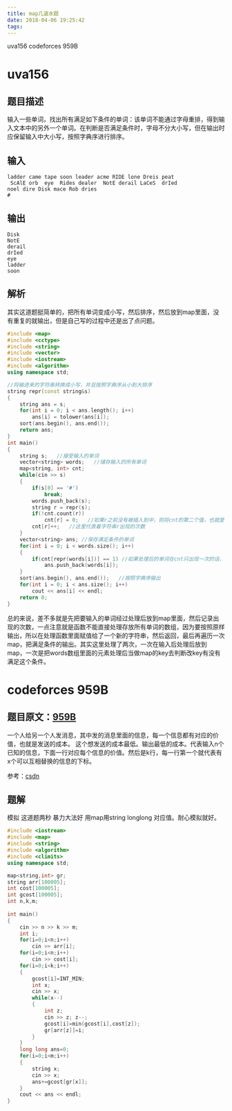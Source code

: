 ```yaml
---
title: map几道水题
date: 2018-04-06 19:25:42
tags:
---
```


uva156 codeforces 959B

<!-- more -->

# uva156

## 题目描述

输入一些单词，找出所有满足如下条件的单词：该单词不能通过字母重排，得到输入文本中的另外一个单词。在判断是否满足条件时，字母不分大小写，但在输出时应保留输入中大小写，按照字典序进行排序。

## 输入

```
ladder came tape soon leader acme RIDE lone Dreis peat
 ScAlE orb  eye  Rides dealer  NotE derail LaCeS  drIed
noel dire Disk mace Rob dries
#
```

## 输出

```Disk
Disk
NotE
derail
drIed
eye
ladder
soon
```

## 解析

其实这道题挺简单的，把所有单词变成小写，然后排序，然后放到map里面，没有重复的就输出，但是自己写的过程中还是出了点问题。

```c++
#include <map>
#include <cctype>
#include <string>
#include <vector>
#include <iostream>
#include <algorithm>
using namespace std;

//将输进来的字符串转换成小写，并且按照字典序从小到大排序
string repr(const string&s)
{
    string ans = s;
    for(int i = 0; i < ans.length(); i++)
        ans[i] = tolower(ans[i]);
    sort(ans.begin(), ans.end());
    return ans;
}
int main()
{
    string s;   //接受输入的单词
    vector<string> words;   //储存输入的所有单词
    map<string, int> cnt;
    while(cin >> s)
    {
        if(s[0] == '#')
            break;
        words.push_back(s);
        string r = repr(s);
        if(!cnt.count(r))
            cnt[r] = 0;   //如果r之前没有被插入到中，则将cnt的第二个值，也就是value变成0
        cnt[r]++;   //这里代表着字符串r出现的次数
    }
    vector<string> ans; //保存满足条件的单词
    for(int i = 0; i < words.size(); i++)
    {
        if(cnt[repr(words[i])] == 1) //如果处理后的单词在cnt只出现一次的话，那么就输出,注意这里不能改words里面的内容。
            ans.push_back(words[i]);
    }
    sort(ans.begin(), ans.end());   //按照字典序输出
    for(int i = 0; i < ans.size(); i++)
        cout << ans[i] << endl;
    return 0;
}
```

总的来说，差不多就是先把要输入的单词经过处理后放到map里面，然后记录出现的次数，一点注意就是函数不能直接处理存放所有单词的数组，因为要按照原样输出，所以在处理函数里面赋值给了一个新的字符串，然后返回，最后再遍历一次map，把满足条件的输出。其实这里处理了两次，一次在输入后处理后放到map，一次是把words数组里面的元素处理后当做map的key去判断改key有没有满足这个条件。



# codeforces 959B

## 题目原文：[959B](http://codeforces.com/problemset/problem/959/B)

一个人给另一个人发消息，其中发的消息里面的信息，每一个信息都有对应的价值，也就是发送的成本。 这个想发送的成本最低。输出最低的成本。代表输入n个已知的信息，下面一行对应每个信息的价值。然后是k行，每一行第一个就代表有x个可以互相替换的信息的下标。

参考：[csdn](https://blog.csdn.net/memory_qianxiao/article/details/79828217)

## 题解

 模拟  这道题两秒  暴力大法好 用map用string longlong 对应值。耐心模拟就好。

```c++
#include <iostream>
#include <map>
#include <string>
#include <algorithm>
#include <climits>
using namespace std;

map<string,int> gr;
string arr[100005];
int cost[100005];
int gcost[100005];
int n,k,m;
 
int main()
{
    cin >> n >> k >> m;
    int i;
    for(i=0;i<n;i++)
        cin >> arr[i];
    for(i=0;i<n;i++)
        cin >> cost[i];
    for(i=0;i<k;i++)
    {
        gcost[i]=INT_MIN;   
        int x;
        cin >> x;
        while(x--)
        {
            int z;
            cin >> z; z--;
            gcost[i]=min(gcost[i],cost[z]);
            gr[arr[z]]=i;
        }
    }
    long long ans=0;
    for(i=0;i<m;i++)
    {
        string x;
        cin >> x;
        ans+=gcost[gr[x]];
    }
    cout << ans << endl;
}
```



